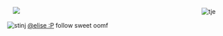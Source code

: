 
ㅤ![](https://komarev.com/ghpvc/?username=graveyardletters&color=4a6596&style=plastic&label=profile+glaze) 
ㅤㅤㅤㅤㅤㅤㅤㅤㅤㅤㅤㅤㅤㅤㅤㅤㅤㅤㅤㅤㅤㅤㅤㅤㅤㅤㅤㅤㅤㅤㅤㅤ
![tje](https://github.com/user-attachments/assets/cd162342-f067-4e85-a9ee-675fabc6ff16)


![stinj](https://github.com/user-attachments/assets/073f67d6-0d51-4d61-86eb-9c20732f815c)
[@elise :P](https://github.com/akechuu) follow sweet oomf




